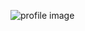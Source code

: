 ![profile image](https://avatars.githubusercontent.com/u/6536383?s=400&u=7832b18bb5439c60d1ee4513c6127120ceb1acdc&v=4)
